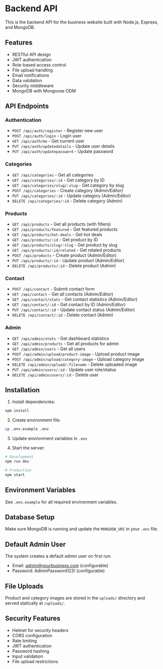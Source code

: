 # Backend API

This is the backend API for the business website built with Node.js, Express, and MongoDB.

## Features

- RESTful API design
- JWT authentication
- Role-based access control
- File upload handling
- Email notifications
- Data validation
- Security middleware
- MongoDB with Mongoose ODM

## API Endpoints

### Authentication

- `POST /api/auth/register` - Register new user
- `POST /api/auth/login` - Login user
- `GET /api/auth/me` - Get current user
- `PUT /api/auth/updatedetails` - Update user details
- `PUT /api/auth/updatepassword` - Update password

### Categories

- `GET /api/categories` - Get all categories
- `GET /api/categories/:id` - Get category by ID
- `GET /api/categories/slug/:slug` - Get category by slug
- `POST /api/categories` - Create category (Admin/Editor)
- `PUT /api/categories/:id` - Update category (Admin/Editor)
- `DELETE /api/categories/:id` - Delete category (Admin)

### Products

- `GET /api/products` - Get all products (with filters)
- `GET /api/products/featured` - Get featured products
- `GET /api/products/hot-deals` - Get hot deals
- `GET /api/products/:id` - Get product by ID
- `GET /api/products/slug/:slug` - Get product by slug
- `GET /api/products/:id/related` - Get related products
- `POST /api/products` - Create product (Admin/Editor)
- `PUT /api/products/:id` - Update product (Admin/Editor)
- `DELETE /api/products/:id` - Delete product (Admin)

### Contact

- `POST /api/contact` - Submit contact form
- `GET /api/contact` - Get all contacts (Admin/Editor)
- `GET /api/contact/stats` - Get contact statistics (Admin/Editor)
- `GET /api/contact/:id` - Get contact by ID (Admin/Editor)
- `PUT /api/contact/:id` - Update contact status (Admin/Editor)
- `DELETE /api/contact/:id` - Delete contact (Admin)

### Admin

- `GET /api/admin/stats` - Get dashboard statistics
- `GET /api/admin/products` - Get all products for admin
- `GET /api/admin/users` - Get all users
- `POST /api/admin/upload/product-image` - Upload product image
- `POST /api/admin/upload/category-image` - Upload category image
- `DELETE /api/admin/upload/:filename` - Delete uploaded image
- `PUT /api/admin/users/:id` - Update user role/status
- `DELETE /api/admin/users/:id` - Delete user

## Installation

1. Install dependencies:

```bash
npm install
```

2. Create environment file:

```bash
cp .env.example .env
```

3. Update environment variables in `.env`

4. Start the server:

```bash
# Development
npm run dev

# Production
npm start
```

## Environment Variables

See `.env.example` for all required environment variables.

## Database Setup

Make sure MongoDB is running and update the `MONGODB_URI` in your `.env` file.

## Default Admin User

The system creates a default admin user on first run:

- Email: admin@yourbusiness.com (configurable)
- Password: AdminPassword123! (configurable)

## File Uploads

Product and category images are stored in the `uploads/` directory and served statically at `/uploads/`.

## Security Features

- Helmet for security headers
- CORS configuration
- Rate limiting
- JWT authentication
- Password hashing
- Input validation
- File upload restrictions
